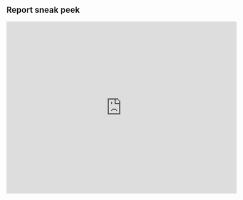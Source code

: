 ## Report sneak peek

<iframe width="600" height="450" src="https://datastudio.google.com/embed/reporting/504f2c95-452d-438b-9a23-57faa79c0a3c/page/T2cBD" frameborder="0" style="border:0" allowfullscreen></iframe>
